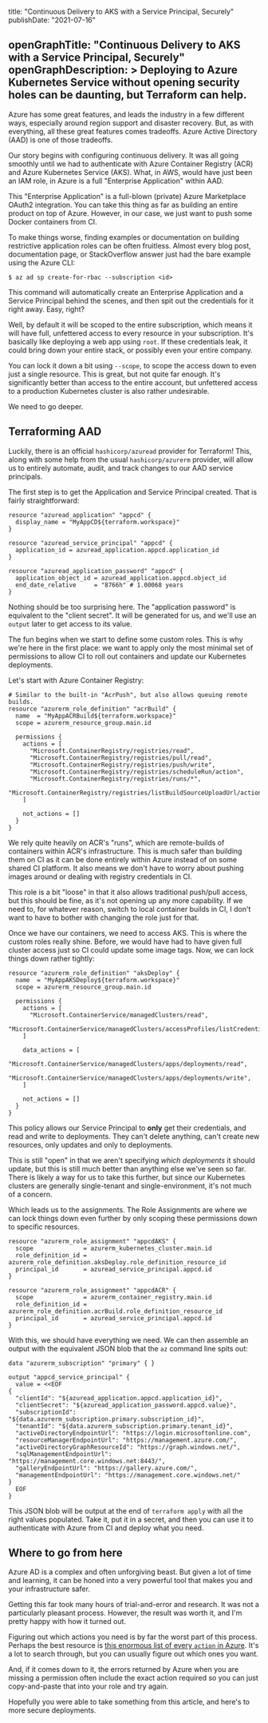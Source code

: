 title: "Continuous Delivery to AKS with a Service Principal, Securely"
publishDate: "2021-07-16"

openGraphTitle: "Continuous Delivery to AKS with a Service Principal, Securely"
openGraphDescription: >
  Deploying to Azure Kubernetes Service without opening security holes can be
  daunting, but Terraform can help.
---

Azure has some great features, and leads the industry in a few different ways,
especially around region support and disaster recovery. But, as with
everything, all these great features comes tradeoffs. Azure Active Directory
(AAD) is one of those tradeoffs.

Our story begins with configuring continuous delivery. It was all going
smoothly until we had to authenticate with Azure Container Registry (ACR) and
Azure Kubernetes Service (AKS). What, in AWS, would have just been an IAM role,
in Azure is a full "Enterprise Application" within AAD.

This "Enterprise Application" is a full-blown (private) Azure Marketplace
OAuth2 integration. You can take this thing as far as building an entire
product on top of Azure. However, in our case, we just want to push some Docker
containers from CI.

To make things worse, finding examples or documentation on building restrictive
application roles can be often fruitless. Almost every blog post, documentation
page, or StackOverflow answer just had the bare example using the Azure CLI:

```
$ az ad sp create-for-rbac --subscription <id>
```

This command will automatically create an Enterprise Application and a Service
Principal behind the scenes, and then spit out the credentials for it right
away. Easy, right?

Well, by default it will be scoped to the entire subscription, which means it
will have full, unfettered access to every resource in your subscription. It's
basically like deploying a web app using `root`. If these credentials leak, it
could bring down your entire stack, or possibly even your entire company.

You can lock it down a bit using `--scope`, to scope the access down to even
just a single resource. This is great, but not quite far enough. It's
significantly better than access to the entire account, but unfettered access
to a production Kubernetes cluster is also rather undesirable.

We need to go deeper.

## Terraforming AAD

Luckily, there is an official `hashicorp/azuread` provider for Terraform! This,
along with some help from the usual `hashicorp/azurerm` provider, will allow us
to entirely automate, audit, and track changes to our AAD service principals.

The first step is to get the Application and Service Principal created. That is
fairly straightforward:

```hcl
resource "azuread_application" "appcd" {
  display_name = "MyAppCD${terraform.workspace}"
}

resource "azuread_service_principal" "appcd" {
  application_id = azuread_application.appcd.application_id
}

resource "azuread_application_password" "appcd" {
  application_object_id = azuread_application.appcd.object_id
  end_date_relative     = "8766h" # 1.00068 years
}
```

Nothing should be too surprising here. The "application password" is equivalent
to the "client secret". It will be generated for us, and we'll use an `output`
later to get access to its value.

The fun begins when we start to define some custom roles. This is why we're
here in the first place: we want to apply only the most minimal set of
permissions to allow CI to roll out containers and update our Kubernetes
deployments.

Let's start with Azure Container Registry:

```hcl
# Similar to the built-in "AcrPush", but also allows queuing remote builds.
resource "azurerm_role_definition" "acrBuild" {
  name  = "MyAppACRBuild${terraform.workspace}"
  scope = azurerm_resource_group.main.id

  permissions {
    actions = [
      "Microsoft.ContainerRegistry/registries/read",
      "Microsoft.ContainerRegistry/registries/pull/read",
      "Microsoft.ContainerRegistry/registries/push/write",
      "Microsoft.ContainerRegistry/registries/scheduleRun/action",
      "Microsoft.ContainerRegistry/registries/runs/*",
      "Microsoft.ContainerRegistry/registries/listBuildSourceUploadUrl/action",
    ]

    not_actions = []
  }
}
```

We rely quite heavily on ACR's "runs", which are remote-builds of containers
within ACR's infrastructure. This is much safer than building them on CI as it
can be done entirely within Azure instead of on some shared CI platform. It
also means we don't have to worry about pushing images around or dealing with
registry credentials in CI.

This role is a bit "loose" in that it also allows traditional push/pull access,
but this should be fine, as it's not opening up any more capability. If we need
to, for whatever reason, switch to local container builds in CI, I don't want
to have to bother with changing the role just for that.

Once we have our containers, we need to access AKS. This is where the custom
roles really shine. Before, we would have had to have given full cluster access
just so CI could update some image tags. Now, we can lock things down rather
tightly:

```hcl
resource "azurerm_role_definition" "aksDeploy" {
  name  = "MyAppAKSDeploy${terraform.workspace}"
  scope = azurerm_resource_group.main.id

  permissions {
    actions = [
      "Microsoft.ContainerService/managedClusters/read",
      "Microsoft.ContainerService/managedClusters/accessProfiles/listCredential/action",
    ]

    data_actions = [
      "Microsoft.ContainerService/managedClusters/apps/deployments/read",
      "Microsoft.ContainerService/managedClusters/apps/deployments/write",
    ]

    not_actions = []
  }
}
```

This policy allows our Service Principal to **only** get their credentials, and
read and write to deployments. They can't delete anything, can't create new
resources, only updates and only to deployments.

This is still "open" in that we aren't specifying _which deployments_ it should
update, but this is still much better than anything else we've seen so far.
There is likely a way for us to take this further, but since our Kubernetes
clusters are generally single-tenant and single-environment, it's not much of a
concern.

Which leads us to the assignments. The Role Assignments are where we can lock
things down even further by only scoping these permissions down to specific
resources.

```hcl
resource "azurerm_role_assignment" "appcdAKS" {
  scope              = azurerm_kubernetes_cluster.main.id
  role_definition_id = azurerm_role_definition.aksDeploy.role_definition_resource_id
  principal_id       = azuread_service_principal.appcd.id
}

resource "azurerm_role_assignment" "appcdACR" {
  scope              = azurerm_container_registry.main.id
  role_definition_id = azurerm_role_definition.acrBuild.role_definition_resource_id
  principal_id       = azuread_service_principal.appcd.id
}
```

With this, we should have everything we need. We can then assemble an output
with the equivalent JSON blob that the `az` command line spits out:

```hcl
data "azurerm_subscription" "primary" { }

output "appcd_service_principal" {
  value = <<EOF
{
  "clientId": "${azuread_application.appcd.application_id}",
  "clientSecret": "${azuread_application_password.appcd.value}",
  "subscriptionId": "${data.azurerm_subscription.primary.subscription_id}",
  "tenantId": "${data.azurerm_subscription.primary.tenant_id}",
  "activeDirectoryEndpointUrl": "https://login.microsoftonline.com",
  "resourceManagerEndpointUrl": "https://management.azure.com/",
  "activeDirectoryGraphResourceId": "https://graph.windows.net/",
  "sqlManagementEndpointUrl": "https://management.core.windows.net:8443/",
  "galleryEndpointUrl": "https://gallery.azure.com/",
  "managementEndpointUrl": "https://management.core.windows.net/"
}
  EOF
}
```

This JSON blob will be output at the end of `terraform apply` with all the
right values populated. Take it, put it in a secret, and then you can use it to
authenticate with Azure from CI and deploy what you need.

## Where to go from here

Azure AD is a complex and often unforgiving beast. But given a lot of time and
learning, it can be honed into a very powerful tool that makes you and your
infrastructure safer.

Getting this far took many hours of trial-and-error and research. It was not a
particularly pleasant process. However, the result was worth it, and I'm pretty
happy with how it turned out.

Figuring out which actions you need is by far the worst part of this process.
Perhaps the best resource is [this enormous list of every `action` in Azure](https://docs.microsoft.com/en-us/azure/role-based-access-control/resource-provider-operations).
It's a lot to search through, but you can usually figure out which ones you
want.

And, if it comes down to it, the errors returned by Azure when you are missing
a permission often include the exact action required so you can just
copy-and-paste that into your role and try again.

Hopefully you were able to take something from this article, and here's to more
secure deployments.

